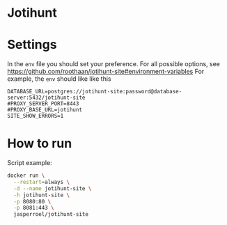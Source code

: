 # Jotihunt

# Settings
In the `env` file you should set your preference. For all possible options, see https://github.com/roothaan/jotihunt-site#environment-variables
For example, the `env` should like like this
```
DATABASE_URL=postgres://jotihunt-site:password@database-server:5432/jotihunt-site
#PROXY_SERVER_PORT=8443
#PROXY_BASE_URL=jotihunt
SITE_SHOW_ERRORS=1
```

# How to run

Script example:
```sh
docker run \
  --restart=always \
  -d --name jotihunt-site \
  -h jotihunt-site \
  -p 8080:80 \
  -p 8081:443 \
  jasperroel/jotihunt-site
```
